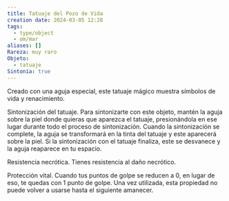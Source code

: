 ```yaml
---
title: Tatuaje del Pozo de Vida
creation date: 2024-03-05 12:28
tags:
  - type/object
  - om/mar
aliases: []
Rareza: muy raro
Objeto:
  - tatuaje
Sintonía: true
---
```

Creado con una aguja especial, este tatuaje mágico muestra símbolos de vida y renacimiento.

Sintonización del tatuaje. Para sintonizarte con este objeto, mantén la aguja sobre la piel donde quieras que aparezca el tatuaje, presionándola en ese lugar durante todo el proceso de sintonización. Cuando la sintonización se complete, la aguja se transformará
en la tinta del tatuaje y este aparecerá sobre la piel.
Si la sintonización con el tatuaje finaliza, este se desvanece y la aguja reaparece en tu espacio.

Resistencia necrótica. Tienes resistencia al daño necrótico.

Protección vital. Cuando tus puntos de golpe se reducen a 0, en lugar de eso, te quedas con 1 punto de golpe. Una vez utilizada, esta propiedad no puede volver a usarse hasta el siguiente amanecer.